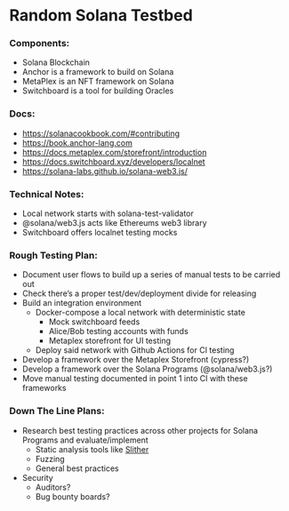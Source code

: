 # Random Solana Testbed

### Components: 
- Solana Blockchain
- Anchor is a framework to build on Solana
- MetaPlex is an NFT framework on Solana
- Switchboard is a tool for building Oracles

### Docs: 
- https://solanacookbook.com/#contributing
- https://book.anchor-lang.com
- https://docs.metaplex.com/storefront/introduction
- https://docs.switchboard.xyz/developers/localnet
- https://solana-labs.github.io/solana-web3.js/

### Technical Notes:
- Local network starts with solana-test-validator
- @solana/web3.js acts like Ethereums web3 library
- Switchboard offers localnet testing mocks

### Rough Testing Plan: 

* Document user flows to build up a series of manual tests to be carried out
* Check there’s a proper test/dev/deployment divide for releasing 
* Build an integration environment
    * Docker-compose a local network with deterministic state
        * Mock switchboard feeds
        * Alice/Bob testing accounts with funds
        * Metaplex storefront for UI testing
    * Deploy said network with Github Actions for CI testing
* Develop a framework over the Metaplex Storefront (cypress?)
* Develop a framework over the Solana Programs (@solana/web3.js?)
* Move manual testing documented in point 1 into CI with these frameworks

### Down The Line Plans: 

* Research best testing practices across other projects for Solana Programs and evaluate/implement
   * Static analysis tools like [Slither](https://github.com/crytic/slither)
   * Fuzzing
   * General best practices 
* Security
   * Auditors? 
   * Bug bounty boards? 
